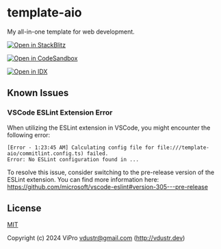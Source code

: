 # template-aio

My all-in-one template for web development.

[![Open in StackBlitz](https://developer.stackblitz.com/img/open_in_stackblitz.svg)](https://stackblitz.com/github/VdustR/template-aio)

[![Open in CodeSandbox](https://codesandbox.io/static/img/play-codesandbox.svg)](https://codesandbox.io/s/github/Vdustr/template-aio)

[![Open in IDX](https://cdn.idx.dev/btn/open_dark_32.svg)](https://idx.google.com/import?url=https%3A%2F%2Fgithub.com%2FVdustR%2Ftemplate-aio)

## Known Issues

### VSCode ESLint Extension Error

When utilizing the ESLint extension in VSCode, you might encounter the following error:

```plaintext
[Error - 1:23:45 AM] Calculating config file for file:///template-aio/commitlint.config.ts) failed.
Error: No ESLint configuration found in ...
```

To resolve this issue, consider switching to the pre-release version of the ESLint extension. You can find more information here: <https://github.com/microsoft/vscode-eslint#version-305---pre-release>

## License

[MIT](./LICENSE)

Copyright (c) 2024 ViPro <vdustr@gmail.com> (<http://vdustr.dev>)
